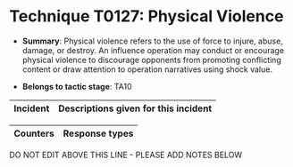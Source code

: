 # Technique T0127: Physical Violence

* **Summary**: Physical violence refers to the use of force to injure, abuse, damage, or destroy. An influence operation may conduct or encourage physical violence to discourage opponents from promoting conflicting content or draw attention to operation narratives using shock value.

* **Belongs to tactic stage**: TA10


| Incident | Descriptions given for this incident |
| -------- | -------------------- |



| Counters | Response types |
| -------- | -------------- |


DO NOT EDIT ABOVE THIS LINE - PLEASE ADD NOTES BELOW